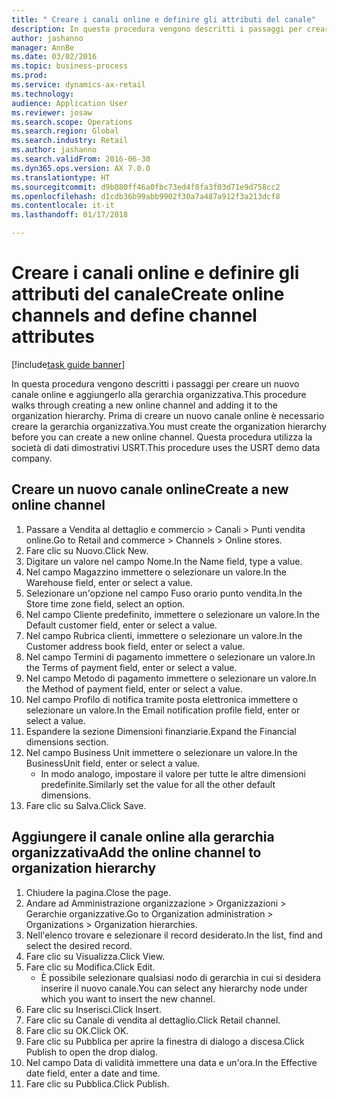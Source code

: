 ```yaml
--- 
title: " Creare i canali online e definire gli attributi del canale"
description: In questa procedura vengono descritti i passaggi per creare un nuovo canale online e aggiungerlo alla gerarchia organizzativa.
author: jashanno
manager: AnnBe
ms.date: 03/02/2016
ms.topic: business-process
ms.prod: 
ms.service: dynamics-ax-retail
ms.technology: 
audience: Application User
ms.reviewer: josaw
ms.search.scope: Operations
ms.search.region: Global
ms.search.industry: Retail
ms.author: jashanno
ms.search.validFrom: 2016-06-30
ms.dyn365.ops.version: AX 7.0.0
ms.translationtype: HT
ms.sourcegitcommit: d9b080ff46a0fbc73ed4f8fa3f03d71e9d758cc2
ms.openlocfilehash: d1cdb36b99abb9902f30a7a487a912f3a213dcf8
ms.contentlocale: it-it
ms.lasthandoff: 01/17/2018

---
```

# <a name="create-online-channels-and-define-channel-attributes"></a><span data-ttu-id="1807d-103"> Creare i canali online e definire gli attributi del canale</span><span class="sxs-lookup"><span data-stu-id="1807d-103">Create online channels and define channel attributes</span></span>

[!include[task guide banner](../includes/task-guide-banner.md)]

<span data-ttu-id="1807d-104">In questa procedura vengono descritti i passaggi per creare un nuovo canale online e aggiungerlo alla gerarchia organizzativa.</span><span class="sxs-lookup"><span data-stu-id="1807d-104">This procedure walks through creating a new online channel and adding it to the organization hierarchy.</span></span> <span data-ttu-id="1807d-105">Prima di creare un nuovo canale online è necessario creare la gerarchia organizzativa.</span><span class="sxs-lookup"><span data-stu-id="1807d-105">You must create the organization hierarchy before you can create a new online channel.</span></span> <span data-ttu-id="1807d-106">Questa procedura utilizza la società di dati dimostrativi USRT.</span><span class="sxs-lookup"><span data-stu-id="1807d-106">This procedure uses the USRT demo data company.</span></span>


## <a name="create-a-new-online-channel"></a><span data-ttu-id="1807d-107">Creare un nuovo canale online</span><span class="sxs-lookup"><span data-stu-id="1807d-107">Create a new online channel</span></span>
1. <span data-ttu-id="1807d-108">Passare a Vendita al dettaglio e commercio > Canali > Punti vendita online.</span><span class="sxs-lookup"><span data-stu-id="1807d-108">Go to Retail and commerce > Channels > Online stores.</span></span>
2. <span data-ttu-id="1807d-109">Fare clic su Nuovo.</span><span class="sxs-lookup"><span data-stu-id="1807d-109">Click New.</span></span>
3. <span data-ttu-id="1807d-110">Digitare un valore nel campo Nome.</span><span class="sxs-lookup"><span data-stu-id="1807d-110">In the Name field, type a value.</span></span>
4. <span data-ttu-id="1807d-111">Nel campo Magazzino immettere o selezionare un valore.</span><span class="sxs-lookup"><span data-stu-id="1807d-111">In the Warehouse field, enter or select a value.</span></span>
5. <span data-ttu-id="1807d-112">Selezionare un'opzione nel campo Fuso orario punto vendita.</span><span class="sxs-lookup"><span data-stu-id="1807d-112">In the Store time zone field, select an option.</span></span>
6. <span data-ttu-id="1807d-113">Nel campo Cliente predefinito, immettere o selezionare un valore.</span><span class="sxs-lookup"><span data-stu-id="1807d-113">In the Default customer field, enter or select a value.</span></span>
7. <span data-ttu-id="1807d-114">Nel campo Rubrica clienti, immettere o selezionare un valore.</span><span class="sxs-lookup"><span data-stu-id="1807d-114">In the Customer address book field, enter or select a value.</span></span>
8. <span data-ttu-id="1807d-115">Nel campo Termini di pagamento immettere o selezionare un valore.</span><span class="sxs-lookup"><span data-stu-id="1807d-115">In the Terms of payment field, enter or select a value.</span></span>
9. <span data-ttu-id="1807d-116">Nel campo Metodo di pagamento immettere o selezionare un valore.</span><span class="sxs-lookup"><span data-stu-id="1807d-116">In the Method of payment field, enter or select a value.</span></span>
10. <span data-ttu-id="1807d-117">Nel campo Profilo di notifica tramite posta elettronica immettere o selezionare un valore.</span><span class="sxs-lookup"><span data-stu-id="1807d-117">In the Email notification profile field, enter or select a value.</span></span>
11. <span data-ttu-id="1807d-118">Espandere la sezione Dimensioni finanziarie.</span><span class="sxs-lookup"><span data-stu-id="1807d-118">Expand the Financial dimensions section.</span></span>
12. <span data-ttu-id="1807d-119">Nel campo Business Unit immettere o selezionare un valore.</span><span class="sxs-lookup"><span data-stu-id="1807d-119">In the BusinessUnit field, enter or select a value.</span></span>
    * <span data-ttu-id="1807d-120">In modo analogo, impostare il valore per tutte le altre dimensioni predefinite.</span><span class="sxs-lookup"><span data-stu-id="1807d-120">Similarly set the value for all the other default dimensions.</span></span>  
13. <span data-ttu-id="1807d-121">Fare clic su Salva.</span><span class="sxs-lookup"><span data-stu-id="1807d-121">Click Save.</span></span>

## <a name="add-the-online-channel-to-organization-hierarchy"></a><span data-ttu-id="1807d-122">Aggiungere il canale online alla gerarchia organizzativa</span><span class="sxs-lookup"><span data-stu-id="1807d-122">Add the online channel to organization hierarchy</span></span>
1. <span data-ttu-id="1807d-123">Chiudere la pagina.</span><span class="sxs-lookup"><span data-stu-id="1807d-123">Close the page.</span></span>
2. <span data-ttu-id="1807d-124">Andare ad Amministrazione organizzazione > Organizzazioni > Gerarchie organizzative.</span><span class="sxs-lookup"><span data-stu-id="1807d-124">Go to Organization administration > Organizations > Organization hierarchies.</span></span>
3. <span data-ttu-id="1807d-125">Nell'elenco trovare e selezionare il record desiderato.</span><span class="sxs-lookup"><span data-stu-id="1807d-125">In the list, find and select the desired record.</span></span>
4. <span data-ttu-id="1807d-126">Fare clic su Visualizza.</span><span class="sxs-lookup"><span data-stu-id="1807d-126">Click View.</span></span>
5. <span data-ttu-id="1807d-127">Fare clic su Modifica.</span><span class="sxs-lookup"><span data-stu-id="1807d-127">Click Edit.</span></span>
    * <span data-ttu-id="1807d-128">È possibile selezionare qualsiasi nodo di gerarchia in cui si desidera inserire il nuovo canale.</span><span class="sxs-lookup"><span data-stu-id="1807d-128">You can select any hierarchy node under which you want to insert the new channel.</span></span>  
6. <span data-ttu-id="1807d-129">Fare clic su Inserisci.</span><span class="sxs-lookup"><span data-stu-id="1807d-129">Click Insert.</span></span>
7. <span data-ttu-id="1807d-130">Fare clic su Canale di vendita al dettaglio.</span><span class="sxs-lookup"><span data-stu-id="1807d-130">Click Retail channel.</span></span>
8. <span data-ttu-id="1807d-131">Fare clic su OK.</span><span class="sxs-lookup"><span data-stu-id="1807d-131">Click OK.</span></span>
9. <span data-ttu-id="1807d-132">Fare clic su Pubblica per aprire la finestra di dialogo a discesa.</span><span class="sxs-lookup"><span data-stu-id="1807d-132">Click Publish to open the drop dialog.</span></span>
10. <span data-ttu-id="1807d-133">Nel campo Data di validità immettere una data e un'ora.</span><span class="sxs-lookup"><span data-stu-id="1807d-133">In the Effective date field, enter a date and time.</span></span>
11. <span data-ttu-id="1807d-134">Fare clic su Pubblica.</span><span class="sxs-lookup"><span data-stu-id="1807d-134">Click Publish.</span></span>


